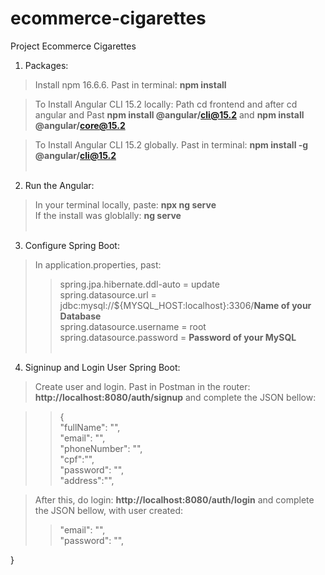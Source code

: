 # ecommerce-cigarettes
Project Ecommerce Cigarettes

1. Packages:
>Install npm 16.6.6. Past in terminal: **npm install**<br>

>To Install Angular CLI 15.2 locally:  Path cd frontend and after cd angular and Past **npm install @angular/cli@15.2** and **npm install @angular/core@15.2** <br>

>To Install Angular CLI 15.2 globally. Past in terminal: **npm install -g @angular/cli@15.2**<br><br>

2. Run the Angular:
>In your terminal locally, paste: **npx ng serve**<br>
>If the install was globlally: **ng serve**<br><br>

3. Configure Spring Boot:

> In application.properties, past: <br>
>>spring.jpa.hibernate.ddl-auto = update <br>
>>spring.datasource.url = jdbc:mysql://${MYSQL_HOST:localhost}:3306/**Name of your Database**<br>
>>spring.datasource.username = root<br>
>>spring.datasource.password = **Password of your MySQL** <br><br>

4. Signinup and Login User Spring Boot:
  >Create user and login. Past in Postman in the router: **http://localhost:8080/auth/signup** and complete the JSON bellow:<br>

  >>{  
  >>"fullName": "",<br>
  >>"email": "",<br>
  >>"phoneNumber": "",<br>
  >>"cpf":"",<br>
  >>"password": "",<br>
  >>"address":"",<br>
  
  >After this, do login: **http://localhost:8080/auth/login** and complete the JSON bellow, with user created:<br>
   >>"email": "",<br>
   >>"password": "",<br>

}

